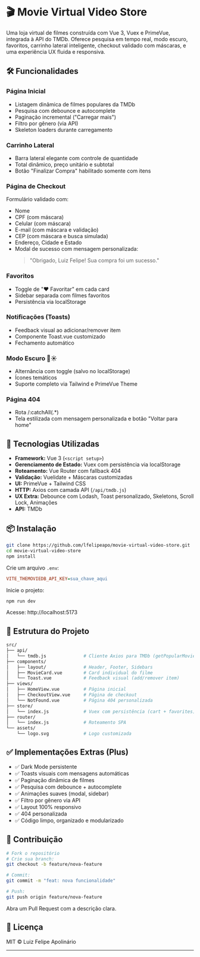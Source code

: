 # 🎬 Movie Virtual Video Store

Uma loja virtual de filmes construída com Vue 3, Vuex e PrimeVue, integrada à API do TMDb.
Oferece pesquisa em tempo real, modo escuro, favoritos, carrinho lateral inteligente, checkout validado com máscaras, e uma experiência UX fluida e responsiva.

## 🛠️ Funcionalidades

### Página Inicial
- Listagem dinâmica de filmes populares da TMDb
- Pesquisa com debounce e autocomplete
- Paginação incremental ("Carregar mais")
- Filtro por gênero (via API)
- Skeleton loaders durante carregamento

### Carrinho Lateral
- Barra lateral elegante com controle de quantidade
- Total dinâmico, preço unitário e subtotal
- Botão "Finalizar Compra" habilitado somente com itens

### Página de Checkout
Formulário validado com:
- Nome
- CPF (com máscara)
- Celular (com máscara)
- E-mail (com máscara e validação)
- CEP (com máscara e busca simulada)
- Endereço, Cidade e Estado
- Modal de sucesso com mensagem personalizada:
  > "Obrigado, Luiz Felipe! Sua compra foi um sucesso."

### Favoritos
- Toggle de "❤️ Favoritar" em cada card
- Sidebar separada com filmes favoritos
- Persistência via localStorage

### Notificações (Toasts)
- Feedback visual ao adicionar/remover item
- Componente Toast.vue customizado
- Fechamento automático

### Modo Escuro 🌙☀️
- Alternância com toggle (salvo no localStorage)
- Ícones temáticos
- Suporte completo via Tailwind e PrimeVue Theme

### Página 404
- Rota /:catchAll(.*)
- Tela estilizada com mensagem personalizada e botão "Voltar para home"

## 🚀 Tecnologias Utilizadas
- **Framework:** Vue 3 (`<script setup>`)
- **Gerenciamento de Estado:** Vuex com persistência via localStorage
- **Roteamento:** Vue Router com fallback 404
- **Validação:** Vuelidate + Máscaras customizadas
- **UI:** PrimeVue + Tailwind CSS
- **HTTP:** Axios com camada API (`/api/tmdb.js`)
- **UX Extra:** Debounce com Lodash, Toast personalizado, Skeletons, Scroll Lock, Animações
- **API:** TMDb

## 📦 Instalação

```bash
git clone https://github.com/lfelipeapo/movie-virtual-video-store.git
cd movie-virtual-video-store
npm install
```

Crie um arquivo `.env`:

```ini
VITE_THEMOVIEDB_API_KEY=sua_chave_aqui
```

Inicie o projeto:

```bash
npm run dev
```

Acesse: http://localhost:5173

## 📁 Estrutura do Projeto

```bash
src/
├── api/
│   └── tmdb.js              # Cliente Axios para TMDb (getPopularMovies, getMoviesBySearch, etc)
├── components/
│   ├── layout/              # Header, Footer, Sidebars
│   ├── MovieCard.vue        # Card individual do filme
│   └── Toast.vue            # Feedback visual (add/remover item)
├── views/
│   ├── HomeView.vue         # Página inicial
│   ├── CheckoutView.vue     # Página de checkout
│   └── NotFound.vue         # Página 404 personalizada
├── store/
│   └── index.js             # Vuex com persistência (cart + favorites)
├── router/
│   └── index.js             # Roteamento SPA
└── assets/
    └── logo.svg             # Logo customizada
```

## ✅ Implementações Extras (Plus)
- ✅ Dark Mode persistente
- ✅ Toasts visuais com mensagens automáticas
- ✅ Paginação dinâmica de filmes
- ✅ Pesquisa com debounce + autocomplete
- ✅ Animações suaves (modal, sidebar)
- ✅ Filtro por gênero via API
- ✅ Layout 100% responsivo
- ✅ 404 personalizada
- ✅ Código limpo, organizado e modularizado

## 🤝 Contribuição

```bash
# Fork o repositório
# Crie sua branch:
git checkout -b feature/nova-feature

# Commit:
git commit -m "feat: nova funcionalidade"

# Push:
git push origin feature/nova-feature
```
Abra um Pull Request com a descrição clara.

## 📜 Licença
MIT © Luiz Felipe Apolinário

---
